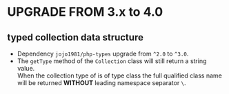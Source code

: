 UPGRADE FROM 3.x to 4.0
=======================

typed collection data structure
-----------------

- Dependency `jojo1981/php-types` upgrade from `^2.0` to `^3.0`.
- The `getType` method of the `Collection` class will still return a string value.  
  When the collection type of is of type class the full qualified class name will be returned **WITHOUT** leading namespace separator `\`.
